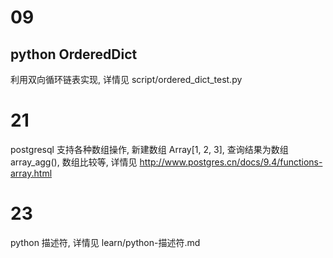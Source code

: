 # 09

## python OrderedDict 

利用双向循环链表实现, 详情见 script/ordered_dict_test.py

# 21
postgresql
支持各种数组操作, 新建数组 Array[1, 2, 3], 查询结果为数组 array_agg(), 数组比较等, 详情见 http://www.postgres.cn/docs/9.4/functions-array.html

# 23 
python 描述符, 详情见 learn/python-描述符.md